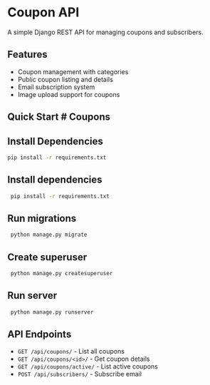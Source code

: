 # Coupon API

A simple Django REST API for managing coupons and subscribers.

## Features

- Coupon management with categories
- Public coupon listing and details
- Email subscription system
- Image upload support for coupons

## Quick Start # Coupons

## Install Dependencies

```bash
pip install -r requirements.txt
```

##  Install dependencies

```bash
 pip install -r requirements.txt
```

## Run migrations

```bash
 python manage.py migrate
```

## Create superuser

```bash
 python manage.py createsuperuser
```

## Run server

```bash
 python manage.py runserver
```

## API Endpoints

- `GET /api/coupons/` - List all coupons
- `GET /api/coupons/<id>/` - Get coupon details
- `GET /api/coupons/active/` - List active coupons
- `POST /api/subscribers/` - Subscribe email